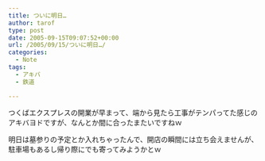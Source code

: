 ```yaml
---
title: ついに明日…
author: tarof
type: post
date: 2005-09-15T09:07:52+00:00
url: /2005/09/15/ついに明日…/
categories:
  - Note
tags:
  - アキバ
  - 鉄道

---
```

つくばエクスプレスの開業が早まって、端から見たら工事がテンパってた感じのアキバヨドですが、なんとか間に合ったまたいですねｗ
  
明日は墓参りの予定とか入れちゃったんで、開店の瞬間には立ち会えませんが、駐車場もあるし帰り際にでも寄ってみようかとｗ